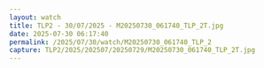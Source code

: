 ```yaml
---
layout: watch
title: TLP2 - 30/07/2025 - M20250730_061740_TLP_2T.jpg
date: 2025-07-30 06:17:40
permalink: /2025/07/30/watch/M20250730_061740_TLP_2
capture: TLP2/2025/202507/20250729/M20250730_061740_TLP_2T.jpg
---
```

